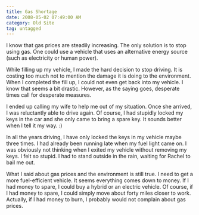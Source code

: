 ```yaml
---
title: Gas Shortage
date: 2008-05-02 07:49:00 AM
category: Old Site
tag: untagged
---
```


I know that gas prices are steadily increasing. The only solution is to stop using gas. One could use a vehicle that uses an alternative energy source (such as electricity or human power).

While filling up my vehicle, I made the hard decision to stop driving. It is costing too much not to mention the damage it is doing to the environment. When I completed the fill up, I could not even get back into my vehicle. I know that seems a bit drastic. However, as the saying goes, desperate times call for desperate measures.

I ended up calling my wife to help me out of my situation. Once she arrived, I was reluctantly able to drive again. Of course, I had stupidly locked my keys in the car and she only came to bring a spare key. It sounds better when I tell it my way. :)

In all the years driving, I have only locked the keys in my vehicle maybe three times. I had already been running late when my fuel light came on. I was obviously not thinking when I exited my vehicle without removing my keys. I felt so stupid. I had to stand outside in the rain, waiting for Rachel to bail me out.

What I said about gas prices and the environment is still true. I need to get a more fuel-efficient vehicle. It seems everything comes down to money. If I had money to spare, I could buy a hybrid or an electric vehicle. Of course, if I had money to spare, I could simply move about forty miles closer to work. Actually, if I had money to burn, I probably would not complain about gas prices.
